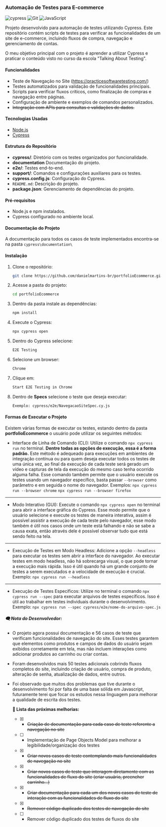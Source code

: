 ### Automação de Testes para E-commerce

![cypress](https://img.shields.io/badge/-cypress-%23E5E5E5?style=for-the-badge&logo=cypress&logoColor=058a5e) ![Git](https://img.shields.io/badge/git-%23F05033.svg?style=for-the-badge&logo=git&logoColor=white) ![JavaScript](https://img.shields.io/badge/javascript-%23323330.svg?style=for-the-badge&logo=javascript&logoColor=%23F7DF1E)

Projeto desenvolvido para automação de testes utilizando Cypress. Este repositório contém scripts de testes para verificar as funcionalidades de um site de e-commerce, incluindo fluxos de compra, navegação e gerenciamento de contas.

O meu objetivo principal com o projeto é aprender a utilizar Cypress e praticar o conteúdo visto no curso da escola "Talking About Testing".

#### Funcionalidades
- Teste de Navegação no Site (https://practicesoftwaretesting.com/)
- Testes automatizados para validação de funcionalidades principais.
- Scripts para verificar fluxos críticos, como finalização de compras e navegação entre páginas.
- Configuração de ambiente e exemplos de comandos personalizados.
- ~~Integração com APIs para consultas e validações de dados.~~

#### Tecnologias Usadas
- [Node.js](https://nodejs.org)
- [Cypress](https://www.cypress.io)

#### Estrutura do Repositório
*  **cypress/**: Diretório com os testes organizados por funcionalidade.
* **documentation** Documentação do projeto.
*  **e2e/**: Testes end-to-end.
*  **support/**: Comandos e configurações auxiliares para os testes.
*  **cypress.config.js**: Configuração do Cypress.
*  `README.md`: Descrição do projeto.
*  **package.json**: Gerenciamento de dependências do projeto.

#### Pré-requisitos
- Node.js e npm instalados.
- Cypress configurado no ambiente local.

#### Documentação do Projeto
A documentação para todos os casos de teste implementados encontra-se na pasta ```cypress\documentation\```

#### Instalação
1. Clone o repositório:
   ```bash
   git clone https://github.com/danielmartins-br/portfolioEcommerce.git
2. Acesse a pasta do projeto:
   ```bash
   cd portfolioEcommerce
3. Dentro da pasta instale as dependências:
   ```bash
   npm install
4. Execute o Cypress:
   ```bash
   npx cypress open
5. Dentro do Cypress selecione:
   ```bash
   E2E Testing
6. Selecione um browser:
   ```bash
   Chrome
7. Clique em:
   ```bash
   Start E2E Testing in Chrome
8. Dentro de **Specs** selecione o teste que deseja executar:
   ```bash
   Exemplo: cypress/e2e/NavegacaoSiteSpec.cy.js

#### Formas de Executar o Projeto
Existem várias formas de executar os testes, estando dentro da pasta **portfolioEcommerce** o usuário pode utilizar os seguintes métodos:

* Interface de Linha de Comando (CLI):
Utilize o comando ```npx cypress run``` no terminal. **Dentre todas as opções de execução, essa é a forma padrão.**
Este método é adequeado para execuções em ambientes de integração contínua ou para quem deseja executar todos os testes de uma única vez, ao final da execução de cada teste será gerado um vídeo e capturas de tela da execução do mesmo caso tenha ocorrido alguma falha. Esse comando também permite que o usuário execute os testes usando um navegador específico, basta passar ```--browser``` como parâmetro e em seguida o nome do navegador.
Exemplos: 
```npx cypress run --browser chrome```
```npx cypress run --browser firefox```
---
* Modo Interativo (GUI):
Execute o comando ```npx cypress open``` no terminal para abrir a interface gráfica do Cypress.
Esse modo permite que o usuário selecione e execute os testes de maneira interativa, assim é possível assistir a execução de cada teste pelo navegador, esse modo também é útil nos casos onde um teste está falhando e não se sabe a causa exata, então através dele é possível observar tudo que está sendo feito na tela.
---
* Execução de Testes em Modo Headless:
Adicione a opção ```--headless``` para executar os testes sem abrir a interface do navegador.
Ao executar testes em modo headless, não há sobrecarga visual, o que pode tornar a execução mais rápida. Isso é útil quando há um grande conjunto de testes a serem executados e a velocidade de execução é crucial.
Exemplo: ```npx cypress run --headless```
---
* Execução de Testes Específicos:
Utilize no terminal o comando ```npx cypress run --spec``` para executar arquivos de testes específicos.
Isso é útil ao trabalhar em testes individuais durante o desenvolvimento.
Exemplo: ```npx cypress run --spec cypress/e2e/nome-do-arquivo-spec.js```

##### 🗨️ Nota do Desenvolvedor:
* O projeto agora possui documentação e 56 casos de teste que verificam funcionalidades de navegação do site. Esses testes garantem que elementos como produtos e campos de dados do usuário sejam exibidos corretamente em tela, mas não incluem interações como adicionar produtos ao carrinho ou criar contas.
* Foram desenvolvidos mais 50 testes adicionais cobrindo fluxos completos do site, incluindo criação de usuário, compra de produto, alteração de senha, atualização de dados, entre outros.
* Foi observado que muitos dos problemas que tive durante o desenvolvimento foi por falta de uma base sólida em Javascript, futuramente terei que focar os estudos nessa linguagem para melhorar a qualidade de escrita dos testes.

  **📃 Lista das próximas melhorias:**
   * [X] - ~~Criação de documentação para cada caso de teste referente a navegação no site~~
   * [ ] - Implementação de Page Objects Model para melhorar a legibilidade/organização dos testes
   * [X] - ~~Criar novos casos de teste contemplando mais funcionalidades de navegação no site~~
   * [X] - ~~Criar novos casos de teste que interagem diretamente com as funcionalidades de fluxo do site (criar usuário, preencher carrinho...)~~
   * [X] - ~~Criar documentação para cada um dos novos casos de teste de interação com as funcionalidades de fluxo do site~~
   * [X] - ~~Remover código duplicado dos testes de navegação do site~~
   * [ ] - Remover código duplicado dos testes de fluxos do site
